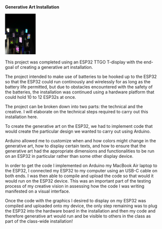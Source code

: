 <b>Generative Art Installation</b>

<div style="width: 20%; height: 20%">
<img src=IMG_8489.jpeg>
</div>

This project was completed using an ESP32 TTGO T-display with the end-goal of creating a generative art installation.

The project intended to make use of batteries to be hooked up to the ESP32 so that the ESP32 could run continously and wirelessly for as long as the battery life permitted, but due to obstacles encountered with the safety of the batteries, the installation was continued using a hardware platform that could hold 10 to 12 ESP32s at once.

The project can be broken down into two parts: the technical and the creative. I will elaborate on the technical steps required to carry out this installation here.

To create the generative art on the ESP32, we had to implement code that would create the particular design we wanted to carry out using Arduino. 

Arduino allowed me to customize when and how colors might change in the generative art, how to display certain texts, and how to ensure that the generative art had the appropriate dimensions and functionalities to be run on an ESP32 in particular rather than some other display device.

In order to get the code I implemented on Arduino my MacBook Air laptop to the ESP32, I connected my ESP32 to my computer using an USB-C cable on both ends. I was then able to compile and upload the code so that would it would run on the ESP32 device. This was an important part of the testing process of my creative vision in assessing how the code I was writing manifested on a visual interface.

Once the code with the graphics I desired to display on my ESP32 was compiled and uploaded onto my device, the only step remaining was to plug the ESP32 into the hardware board in the installation and then my code and therefore generative art would run and be visible to others in the class as part of the class-wide installation!


